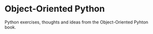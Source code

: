 # Object-Oriented Python

Python exercises, thoughts and ideas from the Object-Oriented Pyhton book.
